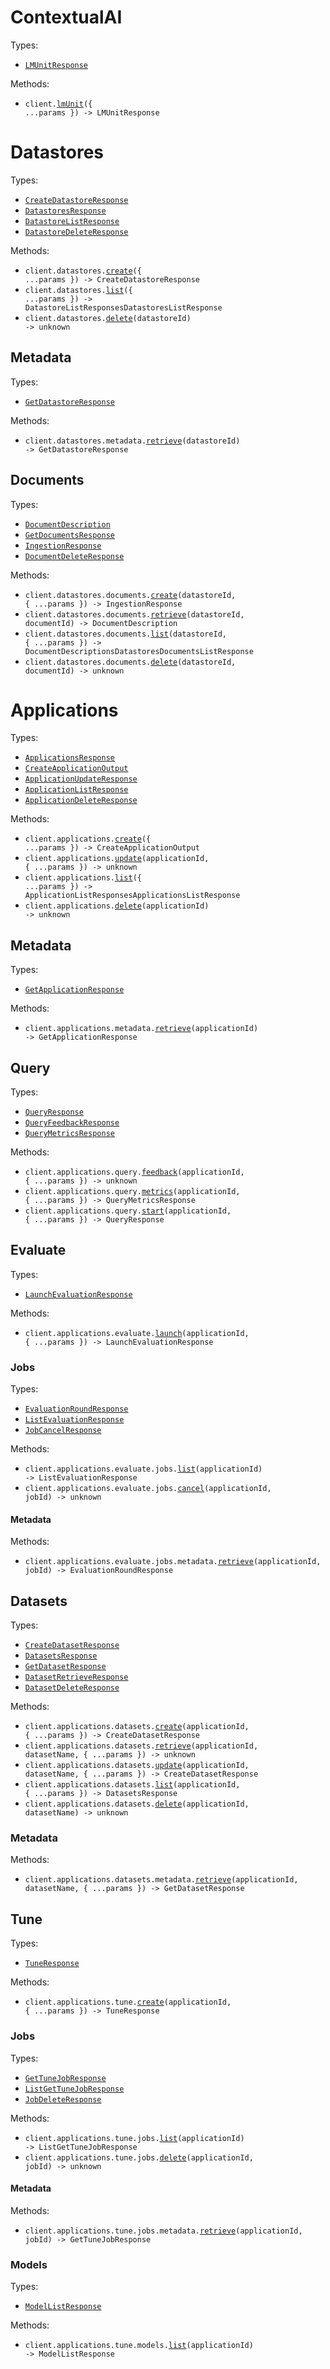 # ContextualAI

Types:

- <code><a href="./src/resources/top-level.ts">LMUnitResponse</a></code>

Methods:

- <code title="post /lmunit">client.<a href="./src/index.ts">lmUnit</a>({ ...params }) -> LMUnitResponse</code>

# Datastores

Types:

- <code><a href="./src/resources/datastores/datastores.ts">CreateDatastoreResponse</a></code>
- <code><a href="./src/resources/datastores/datastores.ts">DatastoresResponse</a></code>
- <code><a href="./src/resources/datastores/datastores.ts">DatastoreListResponse</a></code>
- <code><a href="./src/resources/datastores/datastores.ts">DatastoreDeleteResponse</a></code>

Methods:

- <code title="post /datastores">client.datastores.<a href="./src/resources/datastores/datastores.ts">create</a>({ ...params }) -> CreateDatastoreResponse</code>
- <code title="get /datastores">client.datastores.<a href="./src/resources/datastores/datastores.ts">list</a>({ ...params }) -> DatastoreListResponsesDatastoresListResponse</code>
- <code title="delete /datastores/{datastore_id}">client.datastores.<a href="./src/resources/datastores/datastores.ts">delete</a>(datastoreId) -> unknown</code>

## Metadata

Types:

- <code><a href="./src/resources/datastores/metadata.ts">GetDatastoreResponse</a></code>

Methods:

- <code title="get /datastores/{datastore_id}/metadata">client.datastores.metadata.<a href="./src/resources/datastores/metadata.ts">retrieve</a>(datastoreId) -> GetDatastoreResponse</code>

## Documents

Types:

- <code><a href="./src/resources/datastores/documents.ts">DocumentDescription</a></code>
- <code><a href="./src/resources/datastores/documents.ts">GetDocumentsResponse</a></code>
- <code><a href="./src/resources/datastores/documents.ts">IngestionResponse</a></code>
- <code><a href="./src/resources/datastores/documents.ts">DocumentDeleteResponse</a></code>

Methods:

- <code title="post /datastores/{datastore_id}/documents">client.datastores.documents.<a href="./src/resources/datastores/documents.ts">create</a>(datastoreId, { ...params }) -> IngestionResponse</code>
- <code title="get /datastores/{datastore_id}/documents/{document_id}/metadata">client.datastores.documents.<a href="./src/resources/datastores/documents.ts">retrieve</a>(datastoreId, documentId) -> DocumentDescription</code>
- <code title="get /datastores/{datastore_id}/documents">client.datastores.documents.<a href="./src/resources/datastores/documents.ts">list</a>(datastoreId, { ...params }) -> DocumentDescriptionsDatastoresDocumentsListResponse</code>
- <code title="delete /datastores/{datastore_id}/documents/{document_id}">client.datastores.documents.<a href="./src/resources/datastores/documents.ts">delete</a>(datastoreId, documentId) -> unknown</code>

# Applications

Types:

- <code><a href="./src/resources/applications/applications.ts">ApplicationsResponse</a></code>
- <code><a href="./src/resources/applications/applications.ts">CreateApplicationOutput</a></code>
- <code><a href="./src/resources/applications/applications.ts">ApplicationUpdateResponse</a></code>
- <code><a href="./src/resources/applications/applications.ts">ApplicationListResponse</a></code>
- <code><a href="./src/resources/applications/applications.ts">ApplicationDeleteResponse</a></code>

Methods:

- <code title="post /applications">client.applications.<a href="./src/resources/applications/applications.ts">create</a>({ ...params }) -> CreateApplicationOutput</code>
- <code title="put /applications/{application_id}">client.applications.<a href="./src/resources/applications/applications.ts">update</a>(applicationId, { ...params }) -> unknown</code>
- <code title="get /applications">client.applications.<a href="./src/resources/applications/applications.ts">list</a>({ ...params }) -> ApplicationListResponsesApplicationsListResponse</code>
- <code title="delete /applications/{application_id}">client.applications.<a href="./src/resources/applications/applications.ts">delete</a>(applicationId) -> unknown</code>

## Metadata

Types:

- <code><a href="./src/resources/applications/metadata.ts">GetApplicationResponse</a></code>

Methods:

- <code title="get /applications/{application_id}/metadata">client.applications.metadata.<a href="./src/resources/applications/metadata.ts">retrieve</a>(applicationId) -> GetApplicationResponse</code>

## Query

Types:

- <code><a href="./src/resources/applications/query.ts">QueryResponse</a></code>
- <code><a href="./src/resources/applications/query.ts">QueryFeedbackResponse</a></code>
- <code><a href="./src/resources/applications/query.ts">QueryMetricsResponse</a></code>

Methods:

- <code title="post /applications/{application_id}/feedback">client.applications.query.<a href="./src/resources/applications/query.ts">feedback</a>(applicationId, { ...params }) -> unknown</code>
- <code title="get /applications/{application_id}/metrics">client.applications.query.<a href="./src/resources/applications/query.ts">metrics</a>(applicationId, { ...params }) -> QueryMetricsResponse</code>
- <code title="post /applications/{application_id}/query">client.applications.query.<a href="./src/resources/applications/query.ts">start</a>(applicationId, { ...params }) -> QueryResponse</code>

## Evaluate

Types:

- <code><a href="./src/resources/applications/evaluate/evaluate.ts">LaunchEvaluationResponse</a></code>

Methods:

- <code title="post /applications/{application_id}/evaluate">client.applications.evaluate.<a href="./src/resources/applications/evaluate/evaluate.ts">launch</a>(applicationId, { ...params }) -> LaunchEvaluationResponse</code>

### Jobs

Types:

- <code><a href="./src/resources/applications/evaluate/jobs/jobs.ts">EvaluationRoundResponse</a></code>
- <code><a href="./src/resources/applications/evaluate/jobs/jobs.ts">ListEvaluationResponse</a></code>
- <code><a href="./src/resources/applications/evaluate/jobs/jobs.ts">JobCancelResponse</a></code>

Methods:

- <code title="get /applications/{application_id}/evaluate/jobs">client.applications.evaluate.jobs.<a href="./src/resources/applications/evaluate/jobs/jobs.ts">list</a>(applicationId) -> ListEvaluationResponse</code>
- <code title="post /applications/{application_id}/evaluate/jobs/{job_id}/cancel">client.applications.evaluate.jobs.<a href="./src/resources/applications/evaluate/jobs/jobs.ts">cancel</a>(applicationId, jobId) -> unknown</code>

#### Metadata

Methods:

- <code title="get /applications/{application_id}/evaluate/jobs/{job_id}/metadata">client.applications.evaluate.jobs.metadata.<a href="./src/resources/applications/evaluate/jobs/metadata.ts">retrieve</a>(applicationId, jobId) -> EvaluationRoundResponse</code>

## Datasets

Types:

- <code><a href="./src/resources/applications/datasets/datasets.ts">CreateDatasetResponse</a></code>
- <code><a href="./src/resources/applications/datasets/datasets.ts">DatasetsResponse</a></code>
- <code><a href="./src/resources/applications/datasets/datasets.ts">GetDatasetResponse</a></code>
- <code><a href="./src/resources/applications/datasets/datasets.ts">DatasetRetrieveResponse</a></code>
- <code><a href="./src/resources/applications/datasets/datasets.ts">DatasetDeleteResponse</a></code>

Methods:

- <code title="post /applications/{application_id}/datasets">client.applications.datasets.<a href="./src/resources/applications/datasets/datasets.ts">create</a>(applicationId, { ...params }) -> CreateDatasetResponse</code>
- <code title="get /applications/{application_id}/datasets/{dataset_name}">client.applications.datasets.<a href="./src/resources/applications/datasets/datasets.ts">retrieve</a>(applicationId, datasetName, { ...params }) -> unknown</code>
- <code title="put /applications/{application_id}/datasets/{dataset_name}">client.applications.datasets.<a href="./src/resources/applications/datasets/datasets.ts">update</a>(applicationId, datasetName, { ...params }) -> CreateDatasetResponse</code>
- <code title="get /applications/{application_id}/datasets">client.applications.datasets.<a href="./src/resources/applications/datasets/datasets.ts">list</a>(applicationId, { ...params }) -> DatasetsResponse</code>
- <code title="delete /applications/{application_id}/datasets/{dataset_name}">client.applications.datasets.<a href="./src/resources/applications/datasets/datasets.ts">delete</a>(applicationId, datasetName) -> unknown</code>

### Metadata

Methods:

- <code title="get /applications/{application_id}/datasets/{dataset_name}/metadata">client.applications.datasets.metadata.<a href="./src/resources/applications/datasets/metadata.ts">retrieve</a>(applicationId, datasetName, { ...params }) -> GetDatasetResponse</code>

## Tune

Types:

- <code><a href="./src/resources/applications/tune/tune.ts">TuneResponse</a></code>

Methods:

- <code title="post /applications/{application_id}/tune">client.applications.tune.<a href="./src/resources/applications/tune/tune.ts">create</a>(applicationId, { ...params }) -> TuneResponse</code>

### Jobs

Types:

- <code><a href="./src/resources/applications/tune/jobs/jobs.ts">GetTuneJobResponse</a></code>
- <code><a href="./src/resources/applications/tune/jobs/jobs.ts">ListGetTuneJobResponse</a></code>
- <code><a href="./src/resources/applications/tune/jobs/jobs.ts">JobDeleteResponse</a></code>

Methods:

- <code title="get /applications/{application_id}/tune/jobs">client.applications.tune.jobs.<a href="./src/resources/applications/tune/jobs/jobs.ts">list</a>(applicationId) -> ListGetTuneJobResponse</code>
- <code title="delete /applications/{application_id}/tune/jobs/{job_id}">client.applications.tune.jobs.<a href="./src/resources/applications/tune/jobs/jobs.ts">delete</a>(applicationId, jobId) -> unknown</code>

#### Metadata

Methods:

- <code title="get /applications/{application_id}/tune/jobs/{job_id}/metadata">client.applications.tune.jobs.metadata.<a href="./src/resources/applications/tune/jobs/metadata.ts">retrieve</a>(applicationId, jobId) -> GetTuneJobResponse</code>

### Models

Types:

- <code><a href="./src/resources/applications/tune/models.ts">ModelListResponse</a></code>

Methods:

- <code title="get /applications/{application_id}/tune/models">client.applications.tune.models.<a href="./src/resources/applications/tune/models.ts">list</a>(applicationId) -> ModelListResponse</code>
